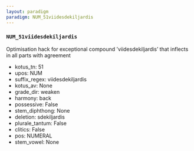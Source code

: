 ```yaml
---
layout: paradigm
paradigm: NUM_51viidesdekiljardis
---
```

### ` NUM_51viidesdekiljardis `

Optimisation hack for exceptional compound ’viidesdekiljardis’ that inflects in all parts with agreement
* kotus_tn: 51
* upos: NUM
* suffix_regex: viidesdekiljardis
* kotus_av: None
* grade_dir: weaken
* harmony: back
* possessive: False
* stem_diphthong: None
* deletion: sdekiljardis
* plurale_tantum: False
* clitics: False
* pos: NUMERAL
* stem_vowel: None
